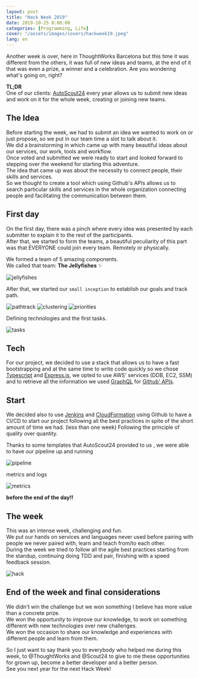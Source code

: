 ```yaml
---
layout: post
title: "Hack Week 2019"
date: 2019-10-25 8:00:00
categories: [Programming, Life]
cover: "/assets/images/covers/hackweek19.jpeg"
lang: en
---
```


Another week is over, here in ThoughtWorks Barcelona but this time it was different from the others, it was full of new ideas and teams, at the end of it that was even a prize, a winner and a celebration. Are you wondering what's going on, right?

**TL;DR**    
One of our clients: [AutoScout24](https://autoscout24.com) every year allows us to submit new ideas and work on it for the whole week, creating or joining new teams.

## The Idea

Before starting the week, we had to submit an idea we wanted to work on or just propose, so we put in our team time a slot to talk about it.   
We did a brainstorming in which came up with many beautiful ideas about our services, our work, tools and workflow.   
Once voted and submitted we were ready to start and looked forward to stepping over the weekend for starting this adventure.   
The idea that came up was about the necessity to connect people, their skills and services.   
So we thought to create a tool which using Github's APIs allows us to search particular skills and services in the whole organization connecting people and facilitating the communication between them.

## First day

On the first day, there was a pinch where every idea was presented by each submitter to explain it to the rest of the participants.   
After that, we started to form the teams, a beautiful peculiarity of this part was that EVERYONE could join every team. Remotely or physically.

We formed a team of 5 amazing components.   
We called that team: **The Jellyfishes** ✨

![jellyfishes](/assets/images/posts/jellyfishes.jpg)

After that, we started our `small inception` to establish our goals and track path.

![pathtrack](/assets/images/posts/pathtrack.jpg)
![clustering](/assets/images/posts/clustering.jpg)
![priorities](/assets/images/posts/priorities.jpg)

Defining technologies and the first tasks.

![tasks](/assets/images/posts/tasks1.jpg)

## Tech

For our project, we decided to use a stack that allows us to have a fast bootstrapping and at the same time to write code quickly so we chose [Typescript](https://www.typescriptlang.org/) and [Express.js](https://expressjs.com/it/), we opted to use AWS' services (DDB, EC2, SSM) and to retrieve all the information we used [GraphQL](https://graphql.org/) for [Github' APIs](https://developer.github.com/v4/).

## Start

 We decided also to use [Jenkins](https://jenkins.io/) and [CloudFormation](https://aws.amazon.com/cloudformation/) using Github to have a CI/CD to start our project following all the best practices in spite of the short amount of time we had. (less than one week) Following the principle of quality over quantity.

Thanks to some templates that AutoScout24 provided to us , we were able to have our pipeline up and running 

![pipeline](/assets/images/posts/pipeline.jpg)

metrics and logs

![metrics](/assets/images/posts/metrics.jpg)

**before the end of the day!!**

## The week

This was an intense week, challenging and fun.   
We put our hands on services and languages never used before pairing with people we never paired with, learn and teach from/to each other.   
During the week we tried to follow all the agile best practices starting from the standup, continuing doing TDD and pair, finishing with a speed feedback session.

![hack](http://giphygifs.s3.amazonaws.com/media/eCqFYAVjjDksg/giphy.gif)

## End of the week and final considerations

We didn't win the challenge but we won something I believe has more value than a concrete prize.   
We won the opportunity to improve our knowledge, to work on something different with new technologies over new challenges.   
We won the occasion to share our knowledge and experiences with different people and learn from them.

So I just want to say thank you to everybody who helped me during this week, to @ThoughtWorks and @Scout24 to give to me these opportunities for grown up, become a better developer and a better person.   
See you next year for the next Hack Week!

